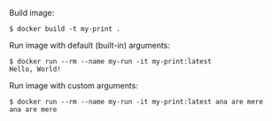 Build image:

```console
$ docker build -t my-print .
```

Run image with default (built-in) arguments:

```console
$ docker run --rm --name my-run -it my-print:latest 
Hello, World!
```

Run image with custom arguments:

```console
$ docker run --rm --name my-run -it my-print:latest ana are mere
ana are mere
```
